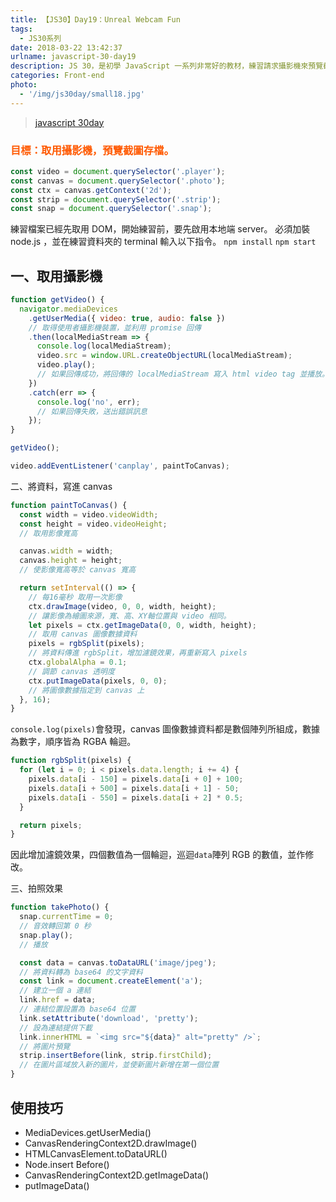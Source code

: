 ```yaml
---
title: 【JS30】Day19：Unreal Webcam Fun
tags:
  - JS30系列
date: 2018-03-22 13:42:37
urlname: javascript-30-day19
description: JS 30，是初學 JavaScript 一系列非常好的教材，練習請求攝影機來預覽截圖存檔。
categories: Front-end
photo:
  - '/img/js30day/small18.jpg'
---
```


> [javascript 30day](https://javascript30.com/)

<!-- more -->

### <span style="color:#ff5900">目標：取用攝影機，預覽截圖存檔。</span>

```js
const video = document.querySelector('.player');
const canvas = document.querySelector('.photo');
const ctx = canvas.getContext('2d');
const strip = document.querySelector('.strip');
const snap = document.querySelector('.snap');
```

練習檔案已經先取用 DOM，開始練習前，要先啟用本地端 server。
必須加裝 node.js ，並在練習資料夾的 terminal 輸入以下指令。
`npm install`
`npm start`

## 一、取用攝影機

```js
function getVideo() {
  navigator.mediaDevices
    .getUserMedia({ video: true, audio: false })
    // 取得使用者攝影機裝置，並利用 promise 回傳
    .then(localMediaStream => {
      console.log(localMediaStream);
      video.src = window.URL.createObjectURL(localMediaStream);
      video.play();
      // 如果回傳成功，將回傳的 localMediaStream 寫入 html video tag 並播放。
    })
    .catch(err => {
      console.log('no', err);
      // 如果回傳失敗，送出錯誤訊息
    });
}

getVideo();
```

```js
video.addEventListener('canplay', paintToCanvas);
```

二、將資料，寫進 canvas

```js
function paintToCanvas() {
  const width = video.videoWidth;
  const height = video.videoHeight;
  // 取用影像寬高

  canvas.width = width;
  canvas.height = height;
  // 使影像寬高等於 canvas 寬高

  return setInterval(() => {
    // 每16毫秒 取用一次影像
    ctx.drawImage(video, 0, 0, width, height);
    // 讓影像為繪圖來源，寬、高、XY軸位置與 video 相同。
    let pixels = ctx.getImageData(0, 0, width, height);
    // 取用 canvas 圖像數據資料
    pixels = rgbSplit(pixels);
    // 將資料傳進 rgbSplit，增加濾鏡效果，再重新寫入 pixels
    ctx.globalAlpha = 0.1;
    // 調節 canvas 透明度
    ctx.putImageData(pixels, 0, 0);
    // 將圖像數據指定到 canvas 上
  }, 16);
}
```

`console.log(pixels)`會發現，canvas 圖像數據資料都是數個陣列所組成，數據為數字，順序皆為 RGBA 輪迴。

```js
function rgbSplit(pixels) {
  for (let i = 0; i < pixels.data.length; i += 4) {
    pixels.data[i - 150] = pixels.data[i + 0] + 100;
    pixels.data[i + 500] = pixels.data[i + 1] - 50;
    pixels.data[i - 550] = pixels.data[i + 2] * 0.5;
  }

  return pixels;
}
```

因此增加濾鏡效果，四個數值為一個輪迴，巡迴`data`陣列 RGB 的數值，並作修改。

三、拍照效果

```js
function takePhoto() {
  snap.currentTime = 0;
  // 音效轉回第 0 秒
  snap.play();
  // 播放

  const data = canvas.toDataURL('image/jpeg');
  // 將資料轉為 base64 的文字資料
  const link = document.createElement('a');
  // 建立一個 a 連結
  link.href = data;
  // 連結位置設置為 base64 位置
  link.setAttribute('download', 'pretty');
  // 設為連結提供下載
  link.innerHTML = `<img src="${data}" alt="pretty" />`;
  // 將圖片預覽
  strip.insertBefore(link, strip.firstChild);
  // 在圖片區域放入新的圖片，並使新圖片新增在第一個位置
}
```

## 使用技巧

- MediaDevices.getUserMedia()
- CanvasRenderingContext2D.drawImage()
- HTMLCanvasElement.toDataURL()
- Node.insert Before()
- CanvasRenderingContext2D.getImageData()
- putImageData()
